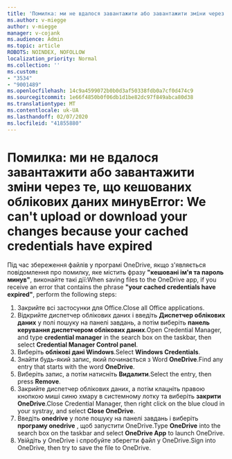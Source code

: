 ```yaml
---
title: 'Помилка: ми не вдалося завантажити або завантажити зміни через те, що кешованих облікових даних минув'
ms.author: v-miegge
author: v-miegge
manager: v-cojank
ms.audience: Admin
ms.topic: article
ROBOTS: NOINDEX, NOFOLLOW
localization_priority: Normal
ms.collection: ''
ms.custom:
- "3534"
- "9001489"
ms.openlocfilehash: 14c9a4599072b0b0d3af50338fdb0a7cf0d474c9
ms.sourcegitcommit: 1e66f4850b0f06db1d1be82dc97f849abca80d38
ms.translationtype: MT
ms.contentlocale: uk-UA
ms.lasthandoff: 02/07/2020
ms.locfileid: "41855880"
---
```

# <a name="error-we-cant-upload-or-download-your-changes-because-your-cached-credentials-have-expired"></a><span data-ttu-id="ff230-102">Помилка: ми не вдалося завантажити або завантажити зміни через те, що кешованих облікових даних минув</span><span class="sxs-lookup"><span data-stu-id="ff230-102">Error: We can't upload or download your changes because your cached credentials have expired</span></span>

<span data-ttu-id="ff230-103">Під час збереження файлів у програмі OneDrive, якщо з'являється повідомлення про помилку, яке містить фразу **"кешовані ім'я та пароль минув"**, виконайте такі дії:</span><span class="sxs-lookup"><span data-stu-id="ff230-103">When saving files to the OneDrive app, if you receive an error that contains the phrase **"your cached credentials have expired"**, perform the following steps:</span></span>

1. <span data-ttu-id="ff230-104">Закрийте всі застосунки для Office.</span><span class="sxs-lookup"><span data-stu-id="ff230-104">Close all Office applications.</span></span>
1. <span data-ttu-id="ff230-105">Відкрийте диспетчер облікових даних і введіть **Диспетчер облікових даних** у полі пошуку на панелі завдань, а потім виберіть **панель керування диспетчером облікових даних**.</span><span class="sxs-lookup"><span data-stu-id="ff230-105">Open Credential Manager, and type **credential manager** in the search box on the taskbar, then select **Credential Manager Control panel**.</span></span>
1. <span data-ttu-id="ff230-106">Виберіть **облікові дані Windows**.</span><span class="sxs-lookup"><span data-stu-id="ff230-106">Select **Windows Credentials**.</span></span>
1. <span data-ttu-id="ff230-107">Знайти будь-який запис, який починається з Word **OneDrive**.</span><span class="sxs-lookup"><span data-stu-id="ff230-107">Find any entry that starts with the word **OneDrive**.</span></span>
1. <span data-ttu-id="ff230-108">Виберіть запис, а потім натисніть **Видалити**.</span><span class="sxs-lookup"><span data-stu-id="ff230-108">Select the entry, then press **Remove**.</span></span>
1. <span data-ttu-id="ff230-109">Закрийте диспетчер облікових даних, а потім клацніть правою кнопкою миші синю хмару в системному лотку та виберіть **закрити OneDrive**.</span><span class="sxs-lookup"><span data-stu-id="ff230-109">Close Credential Manager, then right click on the blue cloud in your systray, and select **Close OneDrive**.</span></span>
1. <span data-ttu-id="ff230-110">Введіть **onedrive** у поле пошуку на панелі завдань і виберіть **програму onedrive** , щоб запустити OneDrive.</span><span class="sxs-lookup"><span data-stu-id="ff230-110">Type **OneDrive** into the search box on the taskbar and select **OneDrive App** to launch OneDrive.</span></span>
1. <span data-ttu-id="ff230-111">Увійдіть у OneDrive і спробуйте зберегти файл у OneDrive.</span><span class="sxs-lookup"><span data-stu-id="ff230-111">Sign into OneDrive, then try to save the file to OneDrive.</span></span>

